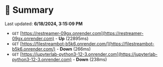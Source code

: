 # 📖 Summary
Last updated: **6/18/2024, 3:15:09 PM**

- `GET` [https://restreamer-09gx.onrender.com](https://restreamer-09gx.onrender.com) - **Up** (22895ms)
- `GET` [https://filestreambot-b5k6.onrender.com/](https://filestreambot-b5k6.onrender.com/) - **Down** (266ms)
- `GET` [https://jupyterlab-python3-12-3.onrender.com](https://jupyterlab-python3-12-3.onrender.com) - **Down** (238ms)
